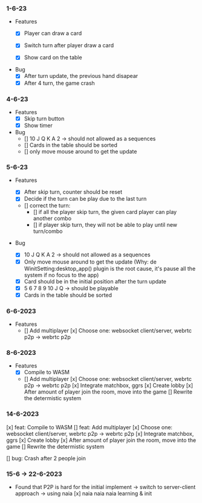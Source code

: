 ### 1-6-23
- Features
    + [x] Player can draw a card
    + [x] Switch turn after player draw a card
    + [x] Show card on the table


- Bug
    + [x] After turn update, the previous hand disapear
    + [x] After 4 turn, the game crash

### 4-6-23

- Features
    + [x] Skip turn button
    + [x] Show timer

- Bug
    + [] 10 J Q K A 2 -> should not allowed as a sequences
    + [] Cards in the table should be sorted
    + [] only move mouse around to get the update

### 5-6-23

- Features
    + [x] After skip turn, counter should be reset
    + [x] Decide if the turn can be play due to the last turn
    + [] correct the turn:
        + [] if all the player skip turn, the given card player can play another combo
        + [] if player skip turn, they will not be able to play until new turn/combo

- Bug
    + [x] 10 J Q K A 2 -> should not allowed as a sequences
    + [x] Only move mouse around to get the update (Why: de WinitSetting:desktop_app() plugin is the root cause, it's pause all the system if no focus to the app)
    + [x] Card should be in the initial position after the turn update
    + [x] 5 6 7 8 9 10 J Q -> should be playable
    + [x] Cards in the table should be sorted

### 6-6-2023

- Features
    + [] Add multiplayer
        [x] Choose one: websocket client/server, webrtc p2p -> webrtc p2p


### 8-6-2023

- Features
    + [x] Compile to WASM
    + [] Add multiplayer
        [x] Choose one: websocket client/server, webrtc p2p -> webrtc p2p
        [x] Integrate matchbox, ggrs
        [x] Create lobby
        [x] After amount of player join the room, move into the game
        [] Rewrite the determistic system
### 14-6-2023

[x] feat: Compile to WASM
[] feat: Add multiplayer
  [x] Choose one: websocket client/server, webrtc p2p -> webrtc p2p
  [x] Integrate matchbox, ggrs
  [x] Create lobby
  [x] After amount of player join the room, move into the game
  [] Rewrite the determistic system

[] bug: Crash after 2 people join


### 15-6 -> 22-6-2023

- Found that P2P is hard for the initial implement -> switch to server-client approach -> using naia
    [x] naia naia naia learning & init
